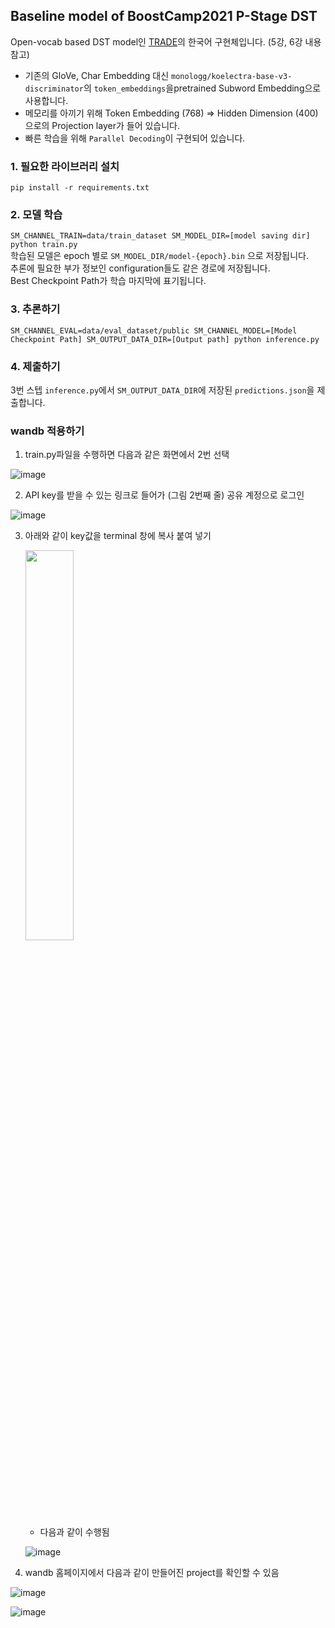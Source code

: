 ## Baseline model of BoostCamp2021 P-Stage DST


Open-vocab based DST model인 [TRADE](https://arxiv.org/abs/1905.08743)의 한국어 구현체입니다. (5강, 6강 내용 참고) <br>

- 기존의 GloVe, Char Embedding 대신 `monologg/koelectra-base-v3-discriminator`의 `token_embeddings`을pretrained Subword Embedding으로 사용합니다.
- 메모리를 아끼기 위해 Token Embedding (768) => Hidden Dimension (400)으로의 Projection layer가 들어 있습니다.
- 빠른 학습을 위해 `Parallel Decoding`이 구현되어 있습니다.


### 1. 필요한 라이브러리 설치

`pip install -r requirements.txt`

### 2. 모델 학습

`SM_CHANNEL_TRAIN=data/train_dataset SM_MODEL_DIR=[model saving dir] python train.py` <br>
학습된 모델은 epoch 별로 `SM_MODEL_DIR/model-{epoch}.bin` 으로 저장됩니다.<br>
추론에 필요한 부가 정보인 configuration들도 같은 경로에 저장됩니다.<br>
Best Checkpoint Path가 학습 마지막에 표기됩니다.<br>

### 3. 추론하기

`SM_CHANNEL_EVAL=data/eval_dataset/public SM_CHANNEL_MODEL=[Model Checkpoint Path] SM_OUTPUT_DATA_DIR=[Output path] python inference.py`

### 4. 제출하기

3번 스텝 `inference.py`에서 `SM_OUTPUT_DATA_DIR`에 저장된 `predictions.json`을 제출합니다.


### wandb 적용하기
1. train.py파일을 수행하면 다음과 같은 화면에서 2번 선택

  ![image](https://user-images.githubusercontent.com/46676700/116401727-89628d80-a866-11eb-9069-5c7a947741ab.png)


2. API key를 받을 수 있는 링크로 들어가 (그림 2번째 줄) 공유 계정으로 로그인

  ![image](https://user-images.githubusercontent.com/46676700/116401752-91223200-a866-11eb-80e7-78af8acb2049.png)

3. 아래와 같이 key값을 terminal 창에 복사 붙여 넣기


    <img src="https://user-images.githubusercontent.com/46676700/116401797-9f704e00-a866-11eb-91b3-1cb509c19c88.png" width="40%">

    - 다음과 같이 수행됨
  
    ![image](https://user-images.githubusercontent.com/46676700/116401807-a26b3e80-a866-11eb-93ee-7a7e0b510a8b.png)


4. wandb 홈페이지에서 다음과 같이 만들어진 project를 확인할 수 있음

  ![image](https://user-images.githubusercontent.com/46676700/116401826-a6975c00-a866-11eb-806b-21e6cc6c5492.png)

  ![image](https://user-images.githubusercontent.com/46676700/116401835-a9924c80-a866-11eb-9b67-a918fb258b52.png)
